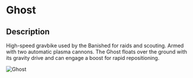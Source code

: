 # Ghost

## Description

High-speed gravbike used by the Banished for raids and scouting. Armed with two automatic plasma cannons. The Ghost floats over the ground with its gravity drive and can engage a boost for rapid repositioning.

![Ghost](../../../.gitbook/assets/images/objects/gameplay/vehicles/ghost.png)
